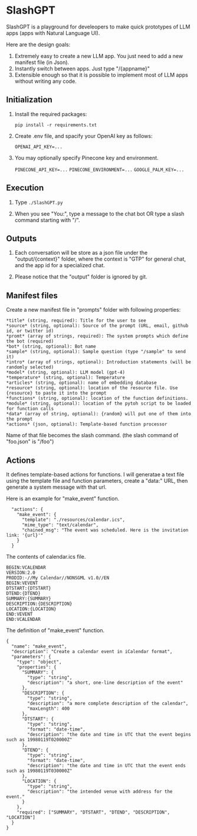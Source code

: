 # SlashGPT

SlashGPT is a playground for develeopers to make quick prototypes of LLM apps (apps with Natural Language UI).

Here are the design goals:

1. Extremely easy to create a new LLM app. You just need to add a new manifest file (in Json).
2. Instantly switch between apps. Just type "/{appname}"
3. Extensible enough so that it is possible to implement most of LLM apps without writing any code. 

## Initialization

1. Install the required packages: 

    `pip install -r requirements.txt`

2. Create .env file, and spacify your OpenAI key as follows:

    `OPENAI_API_KEY=...`

3. You may optionally specify Pinecone key and environment.

    `PINECONE_API_KEY=...`
    `PINECONE_ENVIRONMENT=...`
    `GOOGLE_PALM_KEY=...`

## Execution

1. Type `./SlashGPT.py`

2. When you see "You:", type a message to the chat bot OR type a slash command starting with "/".

## Outputs

1. Each conversation will be store as a json file under the "output/{context}" folder, 
where the context is "GTP" for general chat, and the app id for a specialized chat.

2. Please notice that the "output" folder is ignored by git. 

## Manifest files

Create a new manifest file in "prompts" folder with following properties:

    *title* (string, required): Title for the user to see
    *source* (string, optional): Source of the prompt (URL, email, github id, or twitter id)
    *promt* (array of strings, required): The system prompts which define the bot (required)
    *bot* (string, optional): Bot name
    *sample* (string, optional): Sample question (type "/sample" to send it)
    *intro* (array of strings, optional): Introduction statements (will be randomly selected)
    *model* (string, optional): LLM model (gpt-4)
    *temperature* (string, optional): Temperature
    *articles* (string, optional): name of embedding database
    *resource* (string, optional): location of the resource file. Use {resource} to paste it into the prompt
    *functions* (string, optional): location of the function definitions. 
    *module* (string, optional): location of the pytoh script to be loaded for function calls
    *data* (array of string, optional): {random} will put one of them into the prompt
    *actions* (json, optional): Template-based function processor

Name of that file becomes the slash command. (the slash command of "foo.json" is "/foo")

## Actions

It defines template-based actions for functions. I will generatae a text file using the template file and function parameters, create a "data:" URL, then generate a system message with that url. 

Here is an example for "make_event" function.

```
  "actions": {
    "make_event": {
      "template": "./resources/calendar.ics",
      "mime_type": "text/calendar",
      "chained_msg": "The event was scheduled. Here is the invitation link: '{url}'"
    }
  }
```

The contents of calendar.ics file.
```
BEGIN:VCALENDAR
VERSION:2.0
PRODID:-//My Calendar//NONSGML v1.0//EN
BEGIN:VEVENT
DTSTART:{DTSTART}
DTEND:{DTEND}
SUMMARY:{SUMMARY}
DESCRIPTION:{DESCRIPTION}
LOCATION:{LOCATION}
END:VEVENT
END:VCALENDAR
```

The definition of "make_event" function.
```
{
  "name": "make_event",
  "description": "Create a calendar event in iCalendar format",
  "parameters": {
    "type": "object",
    "properties": {
      "SUMMARY": {
        "type": "string",
        "description": "a short, one-line description of the event"
      },
      "DESCRIPTION": {
        "type": "string",
        "description": "a more complete description of the calendar",
        "maxLength": 400
      },
      "DTSTART": {
        "type": "string",
        "format": "date-time",
        "description": "the date and time in UTC that the event begins such as 19980119T020000Z"
      },
      "DTEND": {
        "type": "string",
        "format": "date-time",
        "description": "the date and time in UTC that the event ends such as 19980119T030000Z"
      },
      "LOCATION": {
        "type": "string",
        "description": "the intended venue with address for the event."
      }
    },
    "required": ["SUMMARY", "DTSTART", "DTEND", "DESCRIPTION", "LOCATION"]
  }
}
```